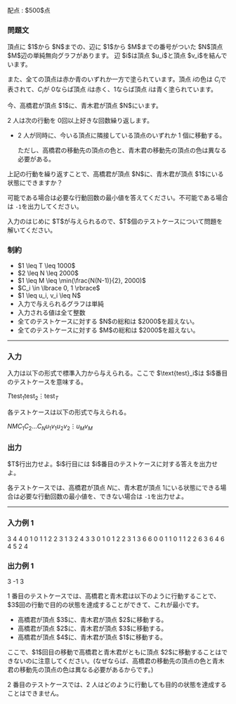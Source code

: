 
<div>

<span>

<span>

<p>
配点 : $500$点
</p>

<div>

<section>

### **問題文**

<p>
頂点に $1$から $N$までの、辺に $1$から $M$までの番号がついた $N$頂点 $M$辺の単純無向グラフがあります。  辺 $i$は頂点 $u_i$と頂点 $v_i$を結んでいます。

また、全ての頂点は赤か青のいずれか一方で塗られています。頂点 $i$の色は $C_i$で表されて、$C_i$が $0$ならば頂点 $i$は赤く、$1$ならば頂点 $i$は青く塗られています。
</p>

<p>
今、高橋君が頂点 $1$に、青木君が頂点 $N$にいます。

2 人は次の行動を $0$回以上好きな回数繰り返します。
</p>

<ul>

<li>
2 人が同時に、今いる頂点に隣接している頂点のいずれか 1 個に移動する。

ただし、高橋君の移動先の頂点の色と、青木君の移動先の頂点の色は異なる必要がある。
</li>

</ul>

<p>
上記の行動を繰り返すことで、高橋君が頂点 $N$に、青木君が頂点 $1$にいる状態にできますか？

可能である場合は必要な行動回数の最小値を答えてください。不可能である場合は `-1`を出力してください。
</p>

<p>
入力のはじめに $T$が与えられるので、$T$個のテストケースについて問題を解いてください。
</p>

</section>

</div>

<div>

<section>

### **制約**

<ul>

<li>
$1 \leq T \leq 1000$
</li>

<li>
$2 \leq N \leq 2000$
</li>

<li>
$1 \leq M \leq \min(\frac{N(N-1)}{2}, 2000)$
</li>

<li>
$C_i \in \lbrace 0, 1 \rbrace$
</li>

<li>
$1 \leq u_i, v_i \leq N$
</li>

<li>
入力で与えられるグラフは単純
</li>

<li>
入力される値は全て整数
</li>

<li>
全てのテストケースに対する $N$の総和は $2000$を超えない。
</li>

<li>
全てのテストケースに対する $M$の総和は $2000$を超えない。
</li>

</ul>

</section>

</div>

---

<div>

<div>

<section>

### **入力**

<p>
入力は以下の形式で標準入力から与えられる。ここで $\text{test}_i$は $i$番目のテストケースを意味する。
</p>

<div>

$T$$\text{test}_1$$\text{test}_2$$\vdots$$\text{test}_T$
</div>

<p>
各テストケースは以下の形式で与えられる。
</p>

<div>

$N$$M$$C_1$$C_2$$\dots$$C_N$$u_1$$v_1$$u_2$$v_2$$\vdots$$u_M$$v_M$
</div>

</section>

</div>

<div>

<section>

### **出力**

<p>
$T$行出力せよ。$i$行目には $i$番目のテストケースに対する答えを出力せよ。

各テストケースでは、高橋君が頂点 $N$に、青木君が頂点 $1$にいる状態にできる場合は必要な行動回数の最小値を、できない場合は `-1`を出力せよ。
</p>

</section>

</div>

</div>

---

<div>

<section>

### **入力例 1**

<div>

3
4 4
0 1 0 1
1 2
2 3
1 3
2 4
3 3
0 1 0
1 2
2 3
1 3
6 6
0 0 1 1 0 1
1 2
2 6
3 6
4 6
4 5
2 4

</div>

</section>

</div>

<div>

<section>

### **出力例 1**

<div>

3
-1
3

</div>

<p>
1 番目のテストケースでは、高橋君と青木君は以下のように行動することで、 $3$回の行動で目的の状態を達成することができて、これが最小です。
</p>

<ul>

<li>
高橋君が頂点 $3$に、青木君が頂点 $2$に移動する。
</li>

<li>
高橋君が頂点 $2$に、青木君が頂点 $3$に移動する。
</li>

<li>
高橋君が頂点 $4$に、青木君が頂点 $1$に移動する。
</li>

</ul>

<p>
ここで、$1$回目の移動で高橋君と青木君がともに頂点 $2$に移動することはできないのに注意してください。(なぜならば、高橋君の移動先の頂点の色と青木君の移動先の頂点の色は異なる必要があるからです。)
</p>

<p>
2 番目のテストケースでは、2 人はどのように行動しても目的の状態を達成することはできません。
</p>

</section>

</div>

</span>

</span>

</div>
